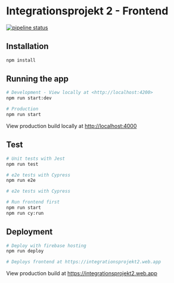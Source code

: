 # Integrationsprojekt 2 - Frontend

[![pipeline status](https://git.thm.de/cbkr81/integrationsprojekt-2/badges/main/pipeline.svg)](https://git.thm.de/cbkr81/integrationsprojekt-2/-/commits/main)

## Installation

```bash
npm install
```

## Running the app

```bash
# Development - View locally at <http://localhost:4200>
npm run start:dev

# Production
npm run start
```

View production build locally at <http://localhost:4000>

## Test

```bash
# Unit tests with Jest
npm run test

# e2e tests with Cypress
npm run e2e

# e2e tests with Cypress

# Run frontend first
npm run start
npm run cy:run
```

## Deployment

```bash
# Deploy with firebase hosting
npm run deploy

# Deploys frontend at https://integrationsprojekt2.web.app
```

View production build at <https://integrationsprojekt2.web.app>
